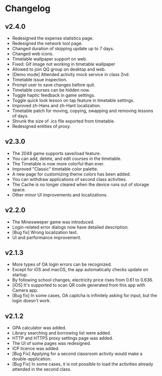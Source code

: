 # Changelog

## v2.4.0
- Redesigned the expense statistics page.
- Redesigned the network tool page.
- Changed duration of skipping update up to 7 days.
- Changed web icons.
- Timetable wallpaper support on web.
- Fixed: Gif image not working in timetable wallpaper
- Allowed to join QQ group on desktop and web.
- [Demo mode] Attended activity mock service in class 2nd.
- Timetable issue inspection.
- Prompt user to save changes before quit.
- Timetable courses can be hidden now.
- Toggle haptic feedback in game settings.
- Toggle quick look lesson on tap feature in timetable settings.
- Improved zh-Hans and zh-Hant localization.
- Timetable patch for moving, copying, swapping and removing lessons of days.
- Shrunk the size of .ics file exported from timetable.
- Redesigned entities of proxy.

## v2.3.0
- The 2048 game supports save/load feature.
- You can add, delete, and edit courses in the timetable.
- The Timetable is now more colorful than ever.
- Improved "Classic" timetable color palette.
- A new page for customizing theme colors has been added.
- You can withdraw applications of second class activities.
- The Cache is no longer cleared when the device runs out of storage space.
- Other minor UI improvements and localizations.

## v2.2.0
- The Minesweeper game was introduced.
- Login-related error dialogs now have detailed description.
- [Bug fix] Wrong localization text.
- UI and performance improvement.

## v2.1.3
- More types of OA login errors can be recognized.
- Except for iOS and macOS, the app automatically checks update on startup.
- By following school changes, electricity price rises from 0.61 to 0.636.
- [iOS] It's supported to scan QR code generated from this app with Camera app.
- [Bug fix] In some cases, OA captcha is infinitely asking for input, but the login doesn't work.

## v2.1.2
- GPA calculator was added.
- Library searching and borrowing list were added.
- HTTP and HTTPS proxy settings page was added.
- The UI of some pages was redesigned.
- ICP licence was added.
- [Bug Fix] Applying for a second classroom activity would make a double-application.
- [Bug Fix] In some cases, it is not possible to load the activities already attended in the second class.
